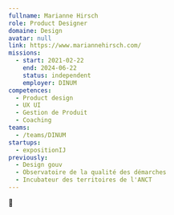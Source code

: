 ```yaml
---
fullname: Marianne Hirsch
role: Product Designer
domaine: Design
avatar: null
link: https://www.mariannehirsch.com/
missions:
  - start: 2021-02-22
    end: 2024-06-22
    status: independent
    employer: DINUM
competences:
  - Product design
  - UX UI
  - Gestion de Produit
  - Coaching
teams:
  - /teams/DINUM
startups:
  - expositionIJ
previously:
  - Design gouv
  - Observatoire de la qualité des démarches
  - Incubateur des territoires de l'ANCT
---
```


🌻

